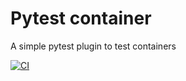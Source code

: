 # Pytest container

A simple pytest plugin to test containers

[![CI](https://github.com/dcermak/pytest_container/actions/workflows/ci.yml/badge.svg)](https://github.com/dcermak/pytest_container/actions/workflows/ci.yml)


